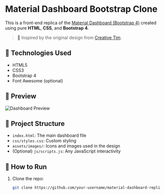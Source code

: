 # Material Dashboard Bootstrap Clone

This is a front-end replica of the [Material Dashboard (Bootstrap 4)](https://demos.creative-tim.com/material-dashboard-bs4/examples/dashboard.html) created using pure **HTML**, **CSS**, and **Bootstrap 4**.

> 🎨 Inspired by the original design from [Creative Tim](https://www.creative-tim.com/product/material-dashboard).

## 🔧 Technologies Used

- HTML5
- CSS3
- Bootstrap 4
- Font Awesome (optional)

## 📸 Preview

![Dashboard Preview](assets/images/dashboard-preview.png)

## 📁 Project Structure

- `index.html`: The main dashboard file
- `css/styles.css`: Custom styling
- `assets/images/`: Icons and images used in the design
- (Optional) `js/scripts.js`: Any JavaScript interactivity

## 🚀 How to Run

1. Clone the repo:
   ```bash
   git clone https://github.com/your-username/material-dashboard-replica.git
